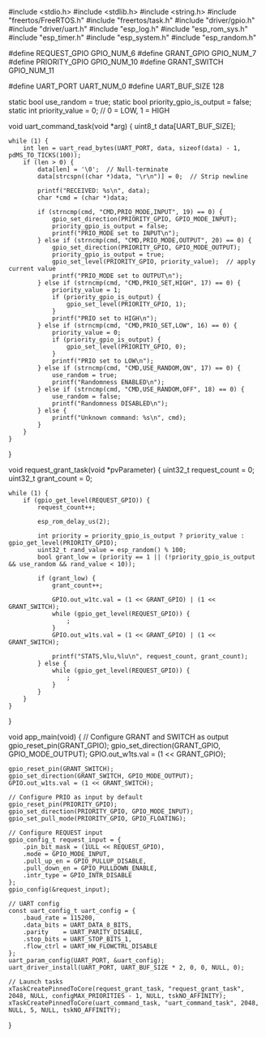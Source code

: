 #include <stdio.h>
#include <stdlib.h>
#include <string.h>
#include "freertos/FreeRTOS.h"
#include "freertos/task.h"
#include "driver/gpio.h"
#include "driver/uart.h"
#include "esp_log.h"
#include "esp_rom_sys.h"
#include "esp_timer.h"
#include "esp_system.h"
#include "esp_random.h"

#define REQUEST_GPIO    GPIO_NUM_6
#define GRANT_GPIO      GPIO_NUM_7
#define PRIORITY_GPIO   GPIO_NUM_10
#define GRANT_SWITCH    GPIO_NUM_11

#define UART_PORT       UART_NUM_0
#define UART_BUF_SIZE   128

static bool use_random = true;
static bool priority_gpio_is_output = false;
static int priority_value = 0;  // 0 = LOW, 1 = HIGH

void uart_command_task(void *arg) {
    uint8_t data[UART_BUF_SIZE];

    while (1) {
        int len = uart_read_bytes(UART_PORT, data, sizeof(data) - 1, pdMS_TO_TICKS(100));
        if (len > 0) {
            data[len] = '\0';  // Null-terminate
            data[strcspn((char *)data, "\r\n")] = 0;  // Strip newline

            printf("RECEIVED: %s\n", data);
            char *cmd = (char *)data;

            if (strncmp(cmd, "CMD,PRIO_MODE,INPUT", 19) == 0) {
                gpio_set_direction(PRIORITY_GPIO, GPIO_MODE_INPUT);
                priority_gpio_is_output = false;
                printf("PRIO_MODE set to INPUT\n");
            } else if (strncmp(cmd, "CMD,PRIO_MODE,OUTPUT", 20) == 0) {
                gpio_set_direction(PRIORITY_GPIO, GPIO_MODE_OUTPUT);
                priority_gpio_is_output = true;
                gpio_set_level(PRIORITY_GPIO, priority_value);  // apply current value
                printf("PRIO_MODE set to OUTPUT\n");
            } else if (strncmp(cmd, "CMD,PRIO_SET,HIGH", 17) == 0) {
                priority_value = 1;
                if (priority_gpio_is_output) {
                    gpio_set_level(PRIORITY_GPIO, 1);
                }
                printf("PRIO set to HIGH\n");
            } else if (strncmp(cmd, "CMD,PRIO_SET,LOW", 16) == 0) {
                priority_value = 0;
                if (priority_gpio_is_output) {
                    gpio_set_level(PRIORITY_GPIO, 0);
                }
                printf("PRIO set to LOW\n");
            } else if (strncmp(cmd, "CMD,USE_RANDOM,ON", 17) == 0) {
                use_random = true;
                printf("Randomness ENABLED\n");
            } else if (strncmp(cmd, "CMD,USE_RANDOM,OFF", 18) == 0) {
                use_random = false;
                printf("Randomness DISABLED\n");
            } else {
                printf("Unknown command: %s\n", cmd);
            }
        }
    }
}

void request_grant_task(void *pvParameter) {
    uint32_t request_count = 0;
    uint32_t grant_count = 0;

    while (1) {
        if (gpio_get_level(REQUEST_GPIO)) {
            request_count++;

            esp_rom_delay_us(2);

            int priority = priority_gpio_is_output ? priority_value : gpio_get_level(PRIORITY_GPIO);
            uint32_t rand_value = esp_random() % 100;
            bool grant_low = (priority == 1 || (!priority_gpio_is_output && use_random && rand_value < 10));

            if (grant_low) {
                grant_count++;

                GPIO.out_w1tc.val = (1 << GRANT_GPIO) | (1 << GRANT_SWITCH);
                while (gpio_get_level(REQUEST_GPIO)) {
                    ;
                }
                GPIO.out_w1ts.val = (1 << GRANT_GPIO) | (1 << GRANT_SWITCH);

                printf("STATS,%lu,%lu\n", request_count, grant_count);
            } else {
                while (gpio_get_level(REQUEST_GPIO)) {
                    ;
                }
            }
        }
    }
}

void app_main(void) {
    // Configure GRANT and SWITCH as output
    gpio_reset_pin(GRANT_GPIO);
    gpio_set_direction(GRANT_GPIO, GPIO_MODE_OUTPUT);
    GPIO.out_w1ts.val = (1 << GRANT_GPIO);

    gpio_reset_pin(GRANT_SWITCH);
    gpio_set_direction(GRANT_SWITCH, GPIO_MODE_OUTPUT);
    GPIO.out_w1ts.val = (1 << GRANT_SWITCH);

    // Configure PRIO as input by default
    gpio_reset_pin(PRIORITY_GPIO);
    gpio_set_direction(PRIORITY_GPIO, GPIO_MODE_INPUT);
    gpio_set_pull_mode(PRIORITY_GPIO, GPIO_FLOATING);

    // Configure REQUEST input
    gpio_config_t request_input = {
        .pin_bit_mask = (1ULL << REQUEST_GPIO),
        .mode = GPIO_MODE_INPUT,
        .pull_up_en = GPIO_PULLUP_DISABLE,
        .pull_down_en = GPIO_PULLDOWN_ENABLE,
        .intr_type = GPIO_INTR_DISABLE
    };
    gpio_config(&request_input);

    // UART config
    const uart_config_t uart_config = {
        .baud_rate = 115200,
        .data_bits = UART_DATA_8_BITS,
        .parity    = UART_PARITY_DISABLE,
        .stop_bits = UART_STOP_BITS_1,
        .flow_ctrl = UART_HW_FLOWCTRL_DISABLE
    };
    uart_param_config(UART_PORT, &uart_config);
    uart_driver_install(UART_PORT, UART_BUF_SIZE * 2, 0, 0, NULL, 0);

    // Launch tasks
    xTaskCreatePinnedToCore(request_grant_task, "request_grant_task", 2048, NULL, configMAX_PRIORITIES - 1, NULL, tskNO_AFFINITY);
    xTaskCreatePinnedToCore(uart_command_task, "uart_command_task", 2048, NULL, 5, NULL, tskNO_AFFINITY);
}
